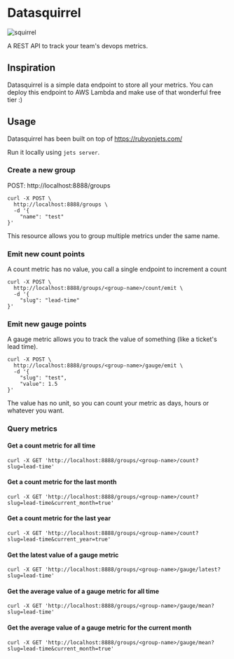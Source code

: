 # Datasquirrel

![squirrel](http://icons.iconarchive.com/icons/majdi-khawaja/ice-age-4/256/Scrat-icon.png)

A REST API to track your team's devops metrics.

## Inspiration

Datasquirrel is a simple data endpoint to store all your metrics. You can deploy this endpoint to AWS Lambda and make use of that wonderful free tier :)

## Usage

Datasquirrel has been built on top of https://rubyonjets.com/

Run it locally using `jets server`.

### Create a new group

POST: http://localhost:8888/groups

```
curl -X POST \
  http://localhost:8888/groups \
  -d '{
	"name": "test"
}'
```

This resource allows you to group multiple metrics under the same name.

### Emit new count points

A count metric has no value, you call a single endpoint to increment a count

```
curl -X POST \
  http://localhost:8888/groups/<group-name>/count/emit \
  -d '{
	"slug": "lead-time"
}'
```

### Emit new gauge points

A gauge metric allows you to track the value of something (like a ticket's lead time).

```
curl -X POST \
  http://localhost:8888/groups/<group-name>/gauge/emit \
  -d '{
	"slug": "test",
	"value": 1.5
}'
```

The value has no unit, so you can count your metric as days, hours or whatever you want.

### Query metrics

#### Get a count metric for all time

```
curl -X GET 'http://localhost:8888/groups/<group-name>/count?slug=lead-time'
```

#### Get a count metric for the last month

```
curl -X GET 'http://localhost:8888/groups/<group-name>/count?slug=lead-time&current_month=true'
```

#### Get a count metric for the last year

```
curl -X GET 'http://localhost:8888/groups/<group-name>/count?slug=lead-time&current_year=true'
```

#### Get the latest value of a gauge metric

```
curl -X GET 'http://localhost:8888/groups/<group-name>/gauge/latest?slug=lead-time'
```

#### Get the average value of a gauge metric for all time

```
curl -X GET 'http://localhost:8888/groups/<group-name>/gauge/mean?slug=lead-time'
```

#### Get the average value of a gauge metric for the current month

```
curl -X GET 'http://localhost:8888/groups/<group-name>/gauge/mean?slug=lead-time&current_month=true'
```

